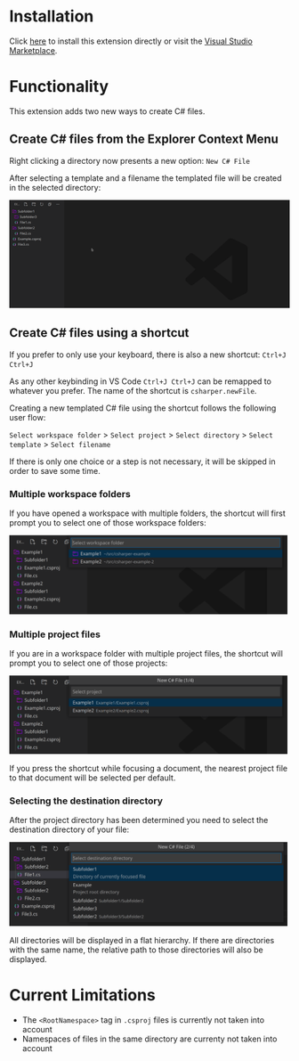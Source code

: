 # Installation

<!-- todo: this does not work correctly -->

Click [here](vscode://tobiastengler.csharper) to install this extension directly or visit the [Visual Studio Marketplace](https://marketplace.visualstudio.com/items?itemName=tobiastengler.csharper).

# Functionality

This extension adds two new ways to create C# files.

## Create C# files from the Explorer Context Menu

Right clicking a directory now presents a new option: `New C# File`

After selecting a template and a filename the templated file will be created in the selected directory:

<!-- todo: cut gif and better quality -->
<img src="assets/context-menu.gif" alt="Create C# files from the Explorer Context Menu" />

## Create C# files using a shortcut

If you prefer to only use your keyboard, there is also a new shortcut: `Ctrl+J Ctrl+J`

As any other keybinding in VS Code `Ctrl+J Ctrl+J` can be remapped to whatever you prefer. The name of the shortcut is `csharper.newFile`.

Creating a new templated C# file using the shortcut follows the following user flow:

`Select workspace folder` > `Select project` > `Select directory` > `Select template` > `Select filename`

If there is only one choice or a step is not necessary, it will be skipped in order to save some time.

### Multiple workspace folders

If you have opened a workspace with multiple folders, the shortcut will first prompt you to select one of those workspace folders:

<img src="assets/multiple-workspaces.png" alt="Multiple workspace folders" width=500 />

### Multiple project files

If you are in a workspace folder with multiple project files, the shortcut will prompt you to select one of those projects:

<img src="assets/multiple-projects.png" alt="Multiple project files" width=500 />

If you press the shortcut while focusing a document, the nearest project file to that document will be selected per default.

### Selecting the destination directory

After the project directory has been determined you need to select the destination directory of your file:

<img src="assets/select-directory.png" alt="Selecting the destination directory" width=500 />

All directories will be displayed in a flat hierarchy. If there are directories with the same name, the relative path to those directories will also be displayed.

# Current Limitations

- The `<RootNamespace>` tag in `.csproj` files is currently not taken into account
- Namespaces of files in the same directory are currenty not taken into account
